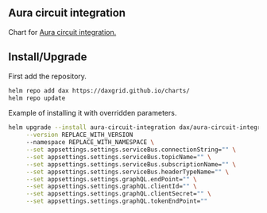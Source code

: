 ## Aura circuit integration

Chart for [Aura circuit integration.](https://github.com/DAXGRID/aura-circuit-integration)

## Install/Upgrade

First add the repository.

```sh
helm repo add dax https://daxgrid.github.io/charts/
helm repo update
```

Example of installing it with overridden parameters.

```sh
helm upgrade --install aura-circuit-integration dax/aura-circuit-integration \
     --version REPLACE_WITH_VERSION
     --namespace REPLACE_WITH_NAMESPACE \
     --set appsettings.settings.serviceBus.connectionString="" \
     --set appsettings.settings.serviceBus.topicName="" \
     --set appsettings.settings.serviceBus.subscriptionName="" \
     --set appsettings.settings.serviceBus.headerTypeName="" \
     --set appsettings.settings.graphQL.endPoint="" \
     --set appsettings.settings.graphQL.clientId="" \
     --set appsettings.settings.graphQL.clientSecret="" \
     --set appsettings.settings.graphQL.tokenEndPoint=""
```
